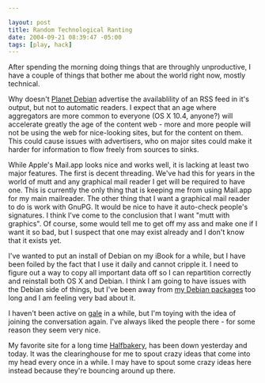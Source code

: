 ```yaml
--- 

layout: post
title: Random Technological Ranting
date: 2004-09-21 08:39:47 -05:00
tags: [play, hack]
---
```

After spending the morning doing things that are throughly unproductive, I have a couple of things that bother me about the world right now, mostly technical.

Why doesn't <a href="http://planet.debian.org/">Planet Debian</a> advertise the availablility of an RSS feed in it's output, but not to automatic readers.   I expect that an age where aggregators are more common to everyone (OS X 10.4, anyone?) will accelerate greatly the age of the content web - more and more people will not be using the web for nice-looking sites, but for the content on them.  This could cause issues with advertisers, who on major sites could make it harder for information to flow freely from sources to sinks.

While Apple's Mail.app looks nice and works well, it is lacking at least two major features.  The first is decent threading.  We've had this for years in the world of mutt and any graphical mail reader I get will be required to have one.  This is currently the only thing that is keeping me from using Mail.app for my main mailreader.  The other thing that I want a graphical mail reader to do is work with GnuPG.  It would be nice to have it auto-check people's signatures.  I think I've come to the conclusion that I want "mutt with graphics".  Of course, some would tell me to get off my ass and make one if I want it so bad, but I suspect that one may exist already and I don't know that it exists yet.

I've wanted to put an install of Debian on my iBook for a while, but I have been foiled by the fact that I use it daily and cannot cripple it.  I need to figure out a way to copy all important data off so I can repartition correctly and reinstall both OS X and Debian.  I think I am going to have issues with the Debian side of things, but I've been away from <a href="http://qa.debian.org/developer.php?login=jamuraa@debian.org">my Debian packages</a> too long and I am feeling very bad about it.

I haven't been active on <a href="http://www.gale.org/">gale</a> in a while, but I'm toying with the idea of joining the conversation again.  I've always liked the people there - for some reason they seem very nice.

My favorite site for a long time <a href="http://www.halfbakery.com">Halfbakery</a>, has been down yesterday and today.  It was the clearinghouse for me to spout crazy ideas that come into my head every once in a while.  I may have to spout some crazy ideas here instead because they're bouncing around up there.
